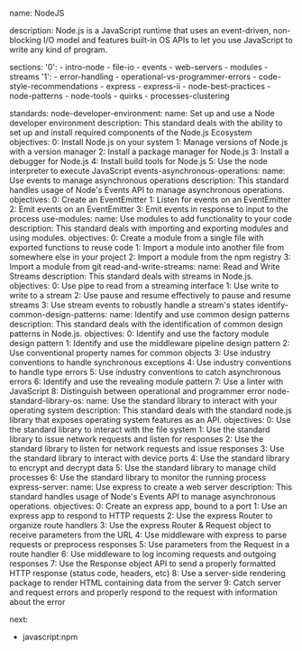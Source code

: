 name: NodeJS

description: Node.js is a JavaScript runtime that uses an event-driven, non-blocking I/O model and features built-in OS APIs to let you use JavaScript to write any kind of program. 

sections:
  '0':
    - intro-node
    - file-io
    - events
    - web-servers
    - modules
    - streams
  '1':
    - error-handling
    - operational-vs-programmer-errors
    - code-style-recommendations
    - express
    - express-ii
    - node-best-practices
    - node-patterns
    - node-tools
    - quirks
    - processes-clustering

standards:
  node-developer-environment:
    name: Set up and use a Node developer environment
    description: This standard deals with the ability to set up and install required components of the Node.js Ecosystem
    objectives:
      0: Install Node.js on your system
      1: Manage versions of Node.js with a version manager
      2: Install a package manager for Node.js
      3: Install a debugger for Node.js
      4: Install build tools for Node.js
      5: Use the node interpreter to execute JavaScript
  events-asynchronous-operations:
    name: Use events to manage asynchronous operations
    description: This standard handles usage of Node's Events API to manage asynchronous operations.
    objectives:
      0: Create an EventEmitter
      1: Listen for events on an EventEmitter
      2: Emit events on an EventEmitter
      3: Emit events in response to input to the process
  use-modules:
    name: Use modules to add functionality to your code
    description: This standard deals with importing and exporting modules and using modules.
    objectives:
      0: Create a module from a single file with exported functions to reuse code
      1: Import a module into another file from somewhere else in your project
      2: Import a module from the npm registry
      3: Import a module from git
  read-and-write-streams:
    name: Read and Write Streams
    description: This standard deals with streams in Node.js.
    objectives:
      0: Use pipe to read from a streaming interface
      1: Use write to write to a stream
      2: Use pause and resume effectively to pause and resume streams
      3: Use stream events to robustly handle a stream's states
  identify-common-design-patterns:
    name: Identify and use common design patterns
    description: This standard deals with the identification of common design patterns in Node.js.
    objectives:
      0: Identify and use the factory module design pattern
      1: Identify and use the middleware pipeline design pattern
      2: Use conventional property names for common objects
      3: Use industry conventions to handle synchronous exceptions
      4: Use industry conventions to handle type errors
      5: Use industry conventions to catch asynchronous errors
      6: Identify and use the revealing module pattern
      7: Use a linter with JavaScript
      8: Distinguish between operational and programmer error
  node-standard-library-os:
    name: Use the standard library to interact with your operating system
    description: This standard deals with the standard node.js library that exposes operating system features as an API.
    objectives:
      0: Use the standard library to interact with the file system
      1: Use the standard library to issue network requests and listen for responses
      2: Use the standard library to listen for network requests and issue responses
      3: Use the standard library to interact with device ports
      4: Use the standard library to encrypt and decrypt data
      5: Use the standard library to manage child processes
      6: Use the standard library to monitor the running process
  express-server:
    name: Use express to create a web server
    description: This standard handles usage of Node's Events API to manage asynchronous operations.
    objectives:
      0: Create an express app, bound to a port
      1: Use an express app to respond to HTTP requests
      2: Use the express Router to organize route handlers
      3: Use the express Router & Request object to receive parameters from the URL
      4: Use middleware with express to parse requests or preprocess responses
      5: Use parameters from the Request in a route handler
      6: Use middleware to log incoming requests and outgoing responses
      7: Use the Response object API to send a properly formatted HTTP response (status code, headers, etc)
      8: Use a server-side rendering package to render HTML containing data from the server
      9: Catch server and request errors and properly respond to the request with information about the error


next:
  - javascript:npm
